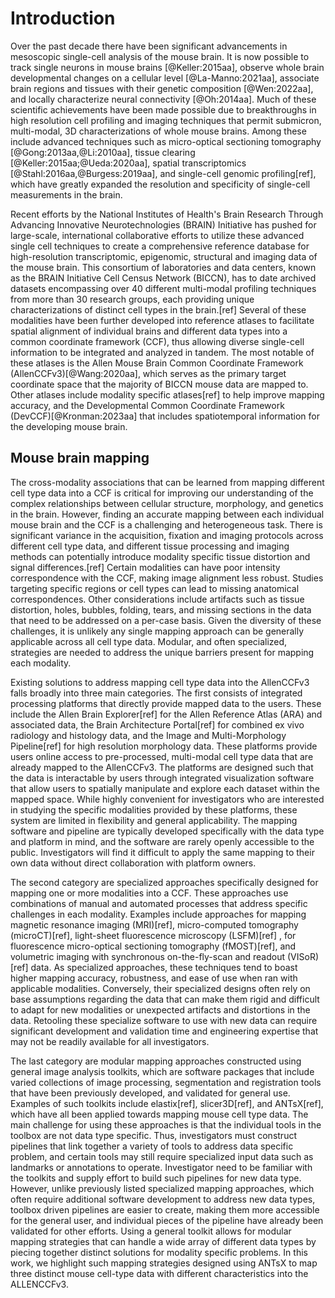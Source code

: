 # Introduction

Over the past decade there have been significant advancements in mesoscopic single-cell analysis of the mouse brain. It is now possible to track single neurons in
mouse brains [@Keller:2015aa], observe whole brain developmental changes on a
cellular level [@La-Manno:2021aa], associate brain regions and tissues with
their genetic composition [@Wen:2022aa], and locally characterize neural
connectivity [@Oh:2014aa]. Much of these scientific achievements have been made
possible due to breakthroughs in high resolution cell profiling and imaging techniques that permit submicron, multi-modal, 3D characterizations of whole mouse brains. Among these include advanced techniques such as micro-optical sectioning tomography [@Gong:2013aa,@Li:2010aa], tissue
clearing [@Keller:2015aa;@Ueda:2020aa], spatial transcriptomics
[@Stahl:2016aa,@Burgess:2019aa], and single-cell genomic profiling[ref], which have greatly expanded the resolution and specificity of single-cell measurements in the brain. 

Recent efforts by the National Institutes of Health's Brain Research Through Advancing Innovative Neurotechnologies (BRAIN) Initiative has pushed for large-scale, international collaborative efforts to utilize these advanced single cell techniques to create a comprehensive reference database for high-resolution transcriptomic, epigenomic, structural and imaging data of the mouse brain. This consortium of laboratories and data centers, known as the BRAIN Initiative Cell Census Network (BICCN), has to date archived datasets encompassing over 40 different multi-modal profiling techniques from more than 30 research groups, each providing unique characterizations of distinct cell types in the brain.[ref] Several of these modalities have been further developed into reference atlases to facilitate spatial alignment of individual brains and different data types into a common coordinate framework (CCF), thus allowing diverse single-cell information to be integrated and analyzed in tandem. The most notable of these atlases is the Allen Mouse Brain Common Coordinate Framework (AllenCCFv3)[@Wang:2020aa], which serves as the primary target coordinate space that the majority of BICCN mouse data are mapped to. Other atlases include modality specific atlases[ref] to help improve mapping accuracy, and the Developmental Common Coordinate Framework (DevCCF)[@Kronman:2023aa] that includes spatiotemporal information for the developing mouse brain. 

## Mouse brain mapping

The cross-modality associations that can be learned from mapping different cell type data into a CCF is critical for improving our understanding of the complex relationships between cellular structure, morphology, and genetics in the brain. However, finding an accurate mapping between each individual mouse brain and the CCF is a challenging and heterogeneous task. There is significant variance in the acquisition, fixation and imaging protocols across different cell type data, and different tissue processing and imaging methods can potentially introduce modality specific tissue distortion and signal differences.[ref] Certain modalities can have poor intensity correspondence with the CCF, making image alignment less robust. Studies targeting specific regions or cell types can lead to missing anatomical correspondences. Other considerations include artifacts such as tissue distortion, holes, bubbles, folding, tears, and missing sections in the data that need to be addressed on a per-case basis. Given the diversity of these challenges, it is unlikely any single mapping approach can be generally applicable across all cell type data. Modular, and often specialized, strategies are needed to address the unique barriers present for mapping each modality.

Existing solutions to address mapping cell type data into the AllenCCFv3 falls broadly into three main categories. The first consists of integrated processing platforms that directly provide mapped data to the users. These include the Allen Brain Explorer[ref] for the Allen Reference Atlas (ARA) and associated data, the Brain Architecture Portal[ref] for combined ex vivo radiology and histology data, and the Image and Multi-Morphology Pipeline[ref] for high resolution morphology data. These platforms provide users online access to pre-processed, multi-modal cell type data that are already mapped to the AllenCCFv3. The platforms are designed such that the data is interactable by users through integrated visualization software that allow users to spatially manipulate and explore each dataset within the mapped space. While highly convenient for investigators who are interested in studying the specific modalities provided by these platforms, these system are limited in flexibility and general applicability. The mapping software and pipeline are typically developed specifically with the data type and platform in mind, and the software are rarely openly accessible to the public. Investigators will find it difficult to apply the same mapping to their own data without direct collaboration with platform owners.

The second category are specialized approaches specifically designed for mapping one or more modalities into a CCF. These approaches use combinations of manual and automated processes that address specific challenges in each modality. Examples include approaches for mapping magnetic resonance imaging (MRI)[ref], micro-computed tomography (microCT)[ref], light-sheet fluorescence microscopy (LSFM)[ref] , for fluorescence micro-optical sectioning tomography (fMOST)[ref], and volumetric imaging with synchronous on-the-fly-scan and readout (VISoR)[ref] data. As specialized approaches, these techniques tend to boast higher mapping accuracy, robustness, and ease of use when ran with applicable modalities. Conversely, their specialized designs often rely on base assumptions regarding the data that can make them rigid and difficult to adapt for new modalities or unexpected artifacts and distortions in the data. Retooling these specialize software to use with new data can require significant development and validation time and engineering expertise that may not be readily available for all investigators. 

The last category are modular mapping approaches constructed using general image analysis toolkits, which are software packages that include varied collections of image processing, segmentation and registration tools that have been previously developed, and validated for general use. Examples of such toolkits include elastix[ref], slicer3D[ref], and ANTsX[ref], which have all been applied towards mapping mouse cell type data. The main challenge for using these approaches is that the individual tools in the toolbox are not data type specific. Thus, investigators must construct pipelines that link together a variety of tools to address data specific problem, and certain tools may still require specialized input data such as landmarks or annotations to operate. Investigator need to be familiar with the toolkits and supply effort to build such pipelines for new data type. However, unlike previously listed specialized mapping approaches, which often require additional software development to address new data types, toolbox driven pipelines are easier to create, making them more accessible for the general user, and individual pieces of the pipeline have already been validated for other efforts. Using a general toolkit allows for modular mapping strategies that can handle a wide array of different data types by piecing together distinct solutions for modality specific problems. In this work, we highlight such mapping strategies designed using ANTsX to map three distinct mouse cell-type data with different characteristics into the ALLENCCFv3. 

<!--
More
recently, several publicly available packages comprise well-established package
dependencies originally developed on human brain data. SPMMouse
[@Sawiak:2014aa], for example, is based on the well-known Statistical Parametric
Mapping (SPM) Matlab-based toolset [@Ashburner:2012aa]. The automated mouse
atlas propagation (aMAP) tool is largely a front-end for the NiftyReg image
registration package [@Modat:2010aa] applied to mouse data which is currently
available as a Python module [@Tyson:2022aa]. NiftyReg is also used by the
Atlas-based Imaging Data Analysis (AIDA) MRI pipeline [@Pallast:2019aa] as well
as the Multi Atlas Segmentation and Morphometric Analysis Toolkit (MASMAT).
Whereas the former also incorporates the FMRIB Software Library (FSL)
[@Jenkinson:2012wi] for brain extraction and DSIStudio [@Yeh:2010aa] for DTI
processing, the latter uses NiftySeg and multi-consensus labeling tools
[@Jorge-Cardoso:2013aa] for brain extraction and parcellation. In addition,
MASMAT incorporates N4 bias field correction [@Tustison:2010ac] from the
Advanced Normalization Tools Ecosystem (ANTsX) [@Tustison:2021aa] as do the
packages Multi-modal Image Registration And Connectivity anaLysis (MIRACL)
[@Goubran:2019aa], Sammba-MRI [@Celestine:2020aa], and Small Animal Magnetic
Resonance Imaging (SAMRI) [@Ioanas:2021aa].  However, whereas Saamba-MRI uses
AFNI [@Cox:2012aa] for image registration; MIRACL, SAMRI, SAMBA
[@Anderson:2019aa], and BrainsMapi [@Ni:2020aa] all use ANTsX registration
tools. Other packages use landmark-based approaches to image registration
including SMART [@Jin:2022aa]---an R package for semi-automated landmark-based
registration and segmentation of mouse brain based on WholeBrain
[@Furth:2018aa].  Relatedly, FriendlyClearMap [@Negwer:2022aa] and mBrainAligner
[@Qu:2022aa] are both landmark-based approaches to mapping of the mouse brain.
Whereas the former employs Elastix [@Klein:2010aa] functionality, the latter is
based on developed methodology referred to as _coherent landmark
mapping_. Finally, the widespread adoption of deep learning techniques has also
influenced development in mouse brain imaging methodologies.  For example, if
tissue deformations are not considered problematic for a particular dataset,
DeepSlice can be used to determine affine mappings [@Carey:2023aa] with the
optimal computational efficiency associated with neural networks.
-->